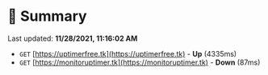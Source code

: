 # 📖 Summary
Last updated: **11/28/2021, 11:16:02 AM**

- `GET` [https://uptimerfree.tk](https://uptimerfree.tk) - **Up** (4335ms)
- `GET` [https://monitoruptimer.tk](https://monitoruptimer.tk) - **Down** (87ms)
